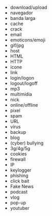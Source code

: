 - download/upload
- navegador
- banda larga
- cache
- crack
- email
- emoticons/emoji
- gif/jpg
- host
- HTML
- HTTP
- ícone
- link
- login/logon
- logout/logoff
- mp3
- multimídia
- nick
- online/offline
- pixel
- spam
- URL
- vírus
- backup
- blog
- (cyber) bullying
- 3g/4g/5g
- cookies
- firewall
- IP
- keylogger
- phishing
- click bait
- Fake News
- podcast
- vlog
- pop-up
- youtuber